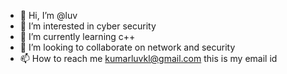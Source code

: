 - 👋 Hi, I’m @luv
- 👀 I’m interested in cyber security
- 🌱 I’m currently learning c++
- 💞️ I’m looking to collaborate on network and security
- 📫 How to reach me kumarluvkl@gmail.com this is my email id

<!---
kumarluvkl/kumarluvkl is a ✨ special ✨ repository because its `README.md` (this file) appears on your GitHub profile.
You can click the Preview link to take a look at your changes.
--->
